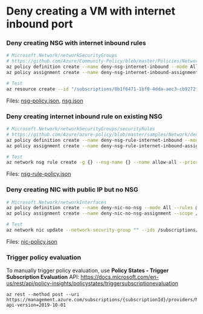 # Deny creating a VM with internet inbound port

### Deny creating NSG with internet inbound rules

```sh
# Microsoft.Network/networkSecurityGroups
# https://github.com/Azure/Community-Policy/blob/master/Policies/Network/block-nsg-creations-updates/azurepolicy.rules.json
az policy definition create --name deny-nsg-internet-inbound --mode All --rules @nsg-policy.json
az policy assignment create --name deny-nsg-internet-inbound-assignment --scope /subscriptions/0b1f6471-1bf0-4dda-aec3-cb9272f09590 --policy deny-nsg-internet-inbound

# Test
az resource create --id "/subscriptions/0b1f6471-1bf0-4dda-aec3-cb9272f09590/resourceGroups/{}/providers/Microsoft.Network/networkSecurityGroups/{}" --location eastasia --properties @nsg.json
```

Files: [nsg-policy.json](nsg-policy.json), [nsg.json](nsg.json)

### Deny creating internet inbound rule on existing NSG

```sh
# Microsoft.Network/networkSecurityGroups/securityRules
# https://github.com/Azure/azure-policy/blob/master/samples/Network/deny-nsg-inbound-allow-all/azurepolicy.json
az policy definition create --name deny-nsg-rule-internet-inbound --mode All --rules @nsg-rule-policy.json
az policy assignment create --name deny-nsg-rule-internet-inbound-assignment --scope /subscriptions/0b1f6471-1bf0-4dda-aec3-cb9272f09590 --policy deny-nsg-rule-internet-inbound

# Test
az network nsg rule create -g {} --nsg-name {} --name allow-all --priority 100 --direction Inbound --source-address-prefixes "*" --destination-port-ranges 22
```

Files: [nsg-rule-policy.json](nsg-rule-policy.json)

### Deny creating NIC with public IP but no NSG

```sh
# Microsoft.Network/networkInterfaces
az policy definition create --name deny-nic-no-nsg --mode All --rules @nic-policy.json
az policy assignment create --name deny-nic-no-nsg-assignment --scope /subscriptions/0b1f6471-1bf0-4dda-aec3-cb9272f09590 --policy deny-nic-no-nsg

# Test
az network nic update --network-security-group "" --ids /subscriptions/0b1f6471-1bf0-4dda-aec3-cb9272f09590/resourceGroups/{}/providers/Microsoft.Network/networkInterfaces/{}
```

Files: [nic-policy.json](nic-policy.json)

### Trigger policy evaluation

To manually trigger policy evaluation, use **Policy States - Trigger Subscription Evaluation** API: https://docs.microsoft.com/en-us/rest/api/policy-insights/policystates/triggersubscriptionevaluation

```
az rest --method post --uri https://management.azure.com/subscriptions/{subscriptionId}/providers/Microsoft.PolicyInsights/policyStates/latest/triggerEvaluation?api-version=2019-10-01
```